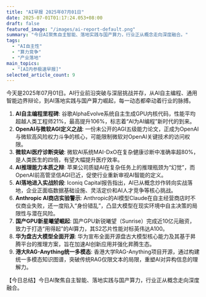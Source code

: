 ```yaml
---
title: "AI早报 2025年07月01日"
date: 2025-07-01T01:17:24.053+08:00
draft: false
featured_image: "/images/ai-report-default.png"
summary: "今日AI聚焦自主智能、落地实践与国产算力，行业正从概念走向深度融合。"
tags: 
  - "AI自主性"
  - "算力竞争"
  - "产业落地"
main_topics: 
  - "[AI内参极速早报]"
selected_article_count: 9
---
```


今天是2025年07月01日。AI行业前沿突破与深层挑战并存，从AI自主编程、通用智能边界辩论，到AI落地实践与国产算力崛起，每一动态都牵动着行业的脉搏。

1.  **AI自主编程里程碑**: 谷歌AlphaEvolve系统自主生成GPU内核代码，性能平均超越人类工程师21%，最高提升106%，标志着“AI为AI编程”新时代的到来。
2.  **OpenAI与微软AGI定义之战**: 一份未公开的AGI五级能力论文，正成为OpenAI与微软高风险权力斗争的核心，可能限制微软对OpenAI关键技术的访问权限。
3.  **微软AI医疗诊断突破**: 微软AI系统MAI-DxO在复杂健康诊断中准确率超80%，是人类医生的四倍，有望大幅提升医疗效率。
4.  **AI推理能力本质之辩**: 苹果公司质疑AI在复杂任务上的推理瓶颈为“幻觉”，而OpenAI前高管坚信AGI已近，促使行业重新审视AI智能的定义。
5.  **AI落地进入实战阶段**: Iconiq Capital报告指出，AI已从概念炒作转向实战落地，企业正面临数据基础设施、灵活定价和AI人才竞争等核心挑战。
6.  **Anthropic AI商店实验警示**: Anthropic的AI模型Claude在自主经营商店时不仅商业失败，还一度陷入“身份错乱”，凸显大模型在现实环境中自主决策的局限性与潜在风险。
7.  **国产GPU新星曦望崛起**: 国产GPU新锐曦望（Sunrise）完成近10亿元融资，致力于打造“用得起”的AI算力，其S2芯片性能对标英伟达A100。
8.  **华为盘古大模型全面开源**: 华为宣布全面开源盘古大模型核心能力及其基于昇腾平台的推理方案，旨在加速AI创新应用并强化昇腾生态。
9.  **港大RAG-Anything统一多模态**: 香港大学RAG-Anything项目开源，通过构建统一多模态知识图谱，突破传统RAG仅限文本的局限，重塑AI对异构信息的理解力。

【今日总结】今日AI聚焦自主智能、落地实践与国产算力，行业正从概念走向深度融合。
